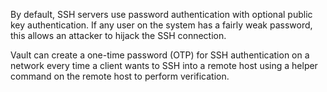 By default, SSH servers use password authentication with optional public key
authentication. If any user on the system has a fairly weak password, this
allows an attacker to hijack the SSH connection.

Vault can create a one-time password (OTP) for SSH authentication on a network
every time a client wants to SSH into a remote host using a helper command on
the remote host to perform verification.
